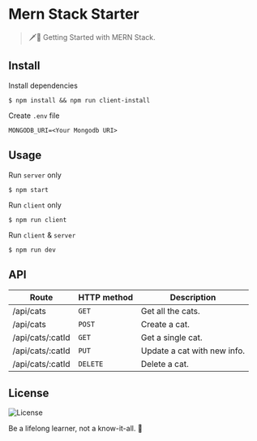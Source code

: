 # Mern Stack Starter

> 🗡️🍣 Getting Started with MERN Stack.

## Install

Install dependencies
```
$ npm install && npm run client-install
```
Create `.env` file
```
MONGODB_URI=<Your Mongodb URI>
```

## Usage

Run `server` only
```
$ npm start
```
Run `client` only
```
$ npm run client
```
Run `client` & `server`
```
$ npm run dev
```

## API

| Route            | HTTP method | Description                 |
|------------------|-------------|-----------------------------|
| /api/cats        | `GET`       | Get all the cats.           |
| /api/cats        | `POST`      | Create a cat.               |
| /api/cats/:catId | `GET`       | Get a single cat.           |
| /api/cats/:catId | `PUT`       | Update a cat with new info. |
| /api/cats/:catId | `DELETE`    | Delete a cat.               |

## License

![License](https://img.shields.io/github/license/cuongw/mern-stack-starter.svg?style=flat-square)

<!-- INSPIRATIONAL_QUOTE_START -->
Be a lifelong learner, not a know-it-all.
🐯
<!-- INSPIRATIONAL_QUOTE_END -->
